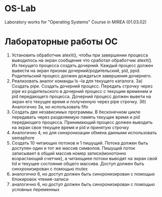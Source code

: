 # OS-Lab
Laboratory works for "Operating Systems" Course in MIREA (01.03.02)

# Лабораторные работы ОС
1) Установить обработчик atexit(), чтобы при завершении процесса
выводилось на экран сообщение что сработал обработчик atexit(). Из
текущего процесса создать дочерний. Каждый процесс должен вывести на
экран признак дочерний/родительский, pid, ppid. Родительский процесс
должен дождаться завершения дочернего.
2) Реализовать аналог команды ls –la для текущего каталога.
3a) Создать pipe. Создать дочерний процесс. Передать строчку через pipe
из родительского в дочерний процесс с текущим временем и pid
передающего процесса. Дочерний процесс должен вывети на экран его
текущее время и полученную через pipe строчку.
3б) Аналогично 3а, но использовать fifo
4) Создать две независимых программы. В бесконечном цикле передавать
через разделяемую память текущее время и pid передающего процесса.
Принимающий процесс должен выводить на экран свое текущее время и
pid и принятую строчку
5) Аналогично 4, но для синхронизации обмена данными использовать
semaphore
6) Создать 10 читающих потоков и 1 пишущий. Потока должен быть
доступен один и тот же массив символов. Пишущий поток записывает в
общий массив номер записи(монотонно возрастающий счетчик), а
читающиее потоки выводят на экран свой tid и текущее состояние общего
массива. Доступ должен быть синхронизирован с помощью mutex
7) аналогично 6, но доступ должен быть синхронизирован с помощью
блокировок чтения-записи
8) аналогично 6, но доступ должен быть синхронизирован с помощью
условных переменных
